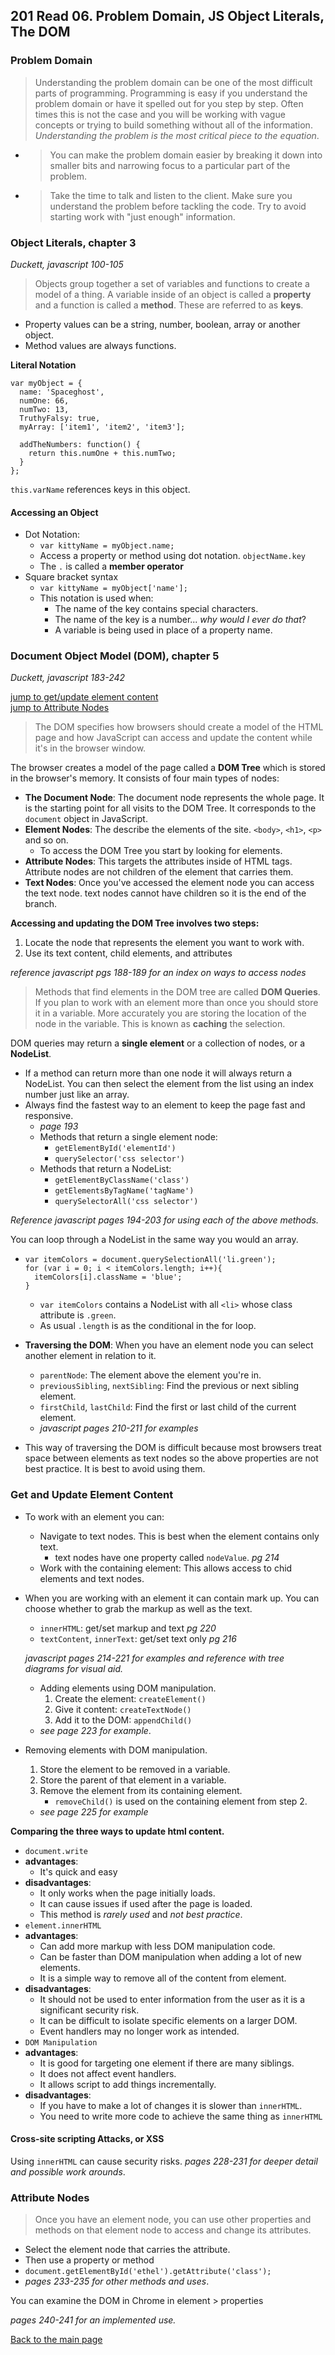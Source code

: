 ## 201 Read 06. Problem Domain, JS Object Literals, The DOM


### Problem Domain

> Understanding the problem domain can be one of the most difficult parts of programming.  Programming is easy if you understand the problem domain or have it spelled out for you step by step.  Often times this is not the case and you will be working with vague concepts or trying to build something without all of the information. *Understanding the problem is the most critical piece to the equation*.
  + > You can make the problem domain easier by breaking it down into smaller bits and narrowing focus to a particular part of the problem.
  + > Take the time to talk and listen to the client.  Make sure you understand the problem before tackling the code.  Try to avoid starting work with "just enough" information.


### Object Literals, chapter 3
*Duckett, javascript 100-105*

> Objects group together a set of variables and functions to create a model of a thing.  A variable inside of an object is called a **property** and a function is called a **method**.  These are referred to as **keys**.

+ Property values can be a string, number, boolean, array or another object.
+ Method values are always functions.


**Literal Notation**
```
var myObject = {
  name: 'Spaceghost',
  numOne: 66,
  numTwo: 13,
  TruthyFalsy: true,
  myArray: ['item1', 'item2', 'item3'];

  addTheNumbers: function() {
    return this.numOne + this.numTwo;
  }
};
```
`this.varName` references keys in this object.

#### Accessing an Object
+ Dot Notation:
  + `var kittyName = myObject.name;`
  + Access a property or method using dot notation.  `objectName.key`
  + The `.` is called a **member operator**
+ Square bracket syntax
  + `var kittyName = myObject['name'];`
  + This notation is used when:
    + The name of the key contains special characters.
    + The name of the key is a number... *why would I ever do that*?
    + A variable is being used in place of a property name.

  

### Document Object Model (DOM), chapter 5
*Duckett, javascript 183-242*

[jump to get/update element content](#get-and-update-element-content)<br>
[jump to Attribute Nodes](#Attribute-Nodes)


> The DOM specifies how browsers should create a model of the HTML page and how JavaScript can access and update the content while it's in the browser window.

The browser creates a model of the page called a **DOM Tree** which is stored in the browser's memory.  It consists of four main types of nodes:
  + **The Document Node**: The document node represents the whole page.  It is the starting point for all visits to the DOM Tree.  It corresponds to the `document` object in JavaScript.
  + **Element Nodes**: The describe the elements of the site. `<body>`, `<h1>`, `<p>` and so on.  
    + To access the DOM Tree you start by looking for elements.
  + **Attribute Nodes**: This targets the attributes inside of HTML tags.  Attribute nodes are not children of the element that carries them.
  + **Text Nodes**: Once you've accessed the element node you can access the text node.  text nodes cannot have children so it is the end of the branch.  

**Accessing and updating the DOM Tree involves two steps:**
1.  Locate the node that represents the element you want to work with.
2. Use its text content, child elements, and attributes

*reference javascript pgs 188-189 for an index on ways to access nodes*

> Methods that find elements in the DOM tree are called **DOM Queries**.  If you plan to work with an element more than once you should store it in a variable.  More accurately you are storing the location of the node in the variable.
This is known as **caching** the selection.

DOM queries may return a **single element** or a collection of nodes, or a **NodeList**.
  + If a method can return more than one node it will always return a NodeList.  You can then select the element from the list using an index number just like an array.
  + Always find the fastest way to an element to keep the page fast and responsive.
    + *page 193* 
    + Methods that return a single element node:
      + `getElementById('elementId')`
      + `querySelector('css selector')`
    + Methods that return a NodeList:
      + `getElementByClassName('class')`
      + `getElementsByTagName('tagName')`
      + `querySelectorAll('css selector')`

*Reference javascript pages 194-203 for using each of the above methods.*

You can loop through a NodeList in the same way you would an array.
  + ```
    var itemColors = document.querySelectionAll('li.green');
    for (var i = 0; i < itemColors.length; i++){
      itemColors[i].className = 'blue';
    }
    ```
    + `var itemColors` contains a NodeList with all `<li>` whose class attribute is `.green`.
    + As usual `.length` is as the conditional in the for loop.

+ **Traversing the DOM**: When you have an element node you can select another element in relation to it.
  + `parentNode`: The element above the element you're in.
  + `previousSibling`, `nextSibling`: Find the previous or next sibling element.
  + `firstChild`, `lastChild`: Find the first or last child of the current element.
  + *javascript pages 210-211 for examples*
+ This way of traversing the DOM is difficult because most browsers treat space between elements as text nodes so the above properties are not best practice.  It is best to avoid using them.

### Get and Update Element Content

+ To work with an element you can:
  + Navigate to text nodes.  This is best when the element contains only text.
    + text nodes have one property called `nodeValue`. *pg 214*
  + Work with the containing element: This allows access to chid elements and text nodes.
+ When you are working with an element it can contain mark up.  You can choose whether to grab the markup as well as the text.
  + `innerHTML`: get/set markup and text *pg 220*
  + `textContent`, `innerText`: get/set text only *pg 216*

  *javascript pages 214-221 for examples and reference with tree diagrams for visual aid.*

  + Adding elements using DOM manipulation.
    1. Create the element: `createElement()`
    2. Give it content: `createTextNode()`
    3. Add it to the DOM: `appendChild()`
  + *see page 223 for example*.

+ Removing elements with DOM manipulation.
  1. Store the element to be removed in a variable.
  2. Store the parent of that element in a variable.
  3. Remove the element from its containing element.
      + `removeChild()` is used on the containing element from step 2.
  + *see page 225 for example*

**Comparing the three ways to update html content.**  
  + `document.write`
  + **advantages**:
    + It's quick and easy
  + **disadvantages**:
    + It only works when the page initially loads.
    + It can cause issues if used after the page is loaded.
    + This method is *rarely used* and *not best practice*.
  + `element.innerHTML`
  + **advantages**:
    + Can add more markup with less DOM manipulation code.
    + Can be faster than DOM manipulation when adding a lot of new elements.
    + It is a simple way to remove all of the content from element.
  + **disadvantages**: 
    + It should not be used to enter information from the user as it is a significant security risk.
    + It can be difficult to isolate specific elements on a larger DOM.
    + Event handlers may no longer work as intended.
  + `DOM Manipulation`
  + **advantages**:
    + It is good for targeting one element if there are many siblings.
    + It does not affect event handlers.
    + It allows script to add things incrementally.
  + **disadvantages**:
    + If you have to make a lot of changes it is slower than `innerHTML`.
    + You need to write more code to achieve the same thing as `innerHTML`

#### Cross-site scripting Attacks, or XSS
Using `innerHTML` can cause security risks.  *pages 228-231 for deeper detail and possible work arounds*.


### Attribute Nodes

> Once you have an element node, you can use other properties and methods on that element node to access and change its attributes.

+ Select the element node that carries the attribute.
+ Then use a property or method
+ `document.getElementById('ethel').getAttribute('class');`
+ *pages 233-235 for other methods and uses*.

You can examine the DOM in Chrome in element > properties

*pages 240-241 for an implemented use.*


[Back to the main page](../README.md)